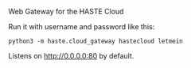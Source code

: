 Web Gateway for the HASTE Cloud

Run it with username and password like this:
```
python3 -m haste.cloud_gateway hastecloud letmein
```

Listens on http://0.0.0.0:80 by default.
